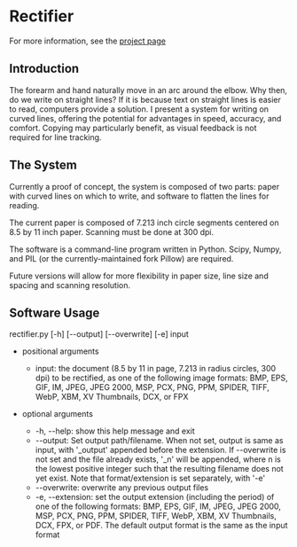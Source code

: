 # Rectifier

For more information, see the [project page](http://elliot.lockerman.info/?page=projects/ergonomic_paper/)

## Introduction

The forearm and hand naturally move in an arc around the elbow. Why then, do we write on straight lines? If it is because text on straight lines is easier to read, computers provide a solution. I present a system for writing on curved lines, offering the potential for advantages in speed, accuracy, and comfort. Copying may particularly benefit, as visual feedback is not required for line tracking.

## The System

Currently a proof of concept, the system is composed of two parts: paper with curved lines on which to write, and software to flatten the lines for reading.

The current paper is composed of 7.213 inch circle segments centered on 8.5 by 11 inch paper. Scanning must be done at 300 dpi.

The software is a command-line program written in Python. Scipy, Numpy, and PIL (or the currently-maintained fork Pillow) are required.

Future versions will allow for more flexibility in paper size, line size and spacing and scanning resolution.


## Software Usage

rectifier.py [-h] [--output] [--overwrite] [-e] input  
  
* positional arguments 
	* input: the document (8.5 by 11 in page, 7.213 in radius circles, 300 dpi) to be rectified, as one of the following image formats: BMP, EPS, GIF, IM, JPEG, JPEG 2000, MSP, PCX, PNG, PPM, SPIDER, TIFF, WebP, XBM, XV Thumbnails, DCX, or FPX  
  
* optional arguments
	* -h, --help: show this help message and exit
	* --output: Set output path/filename. When not set, output is same as input, with '_output' appended before the extension. If --overwrite is not set and the file already exists, '_n' will be appended, where n is the lowest positive integer such that the resulting filename does not yet exist. Note that format/extension is set separately, with '-e'
	* --overwrite: overwrite any previous output files
	* -e, --extension: set the output extension (including the period) of one of the following formats: BMP, EPS, GIF, IM, JPEG, JPEG 2000, MSP, PCX, PNG, PPM, SPIDER, TIFF, WebP, XBM, XV Thumbnails, DCX, FPX, or PDF. The default output format is the same as the input format
